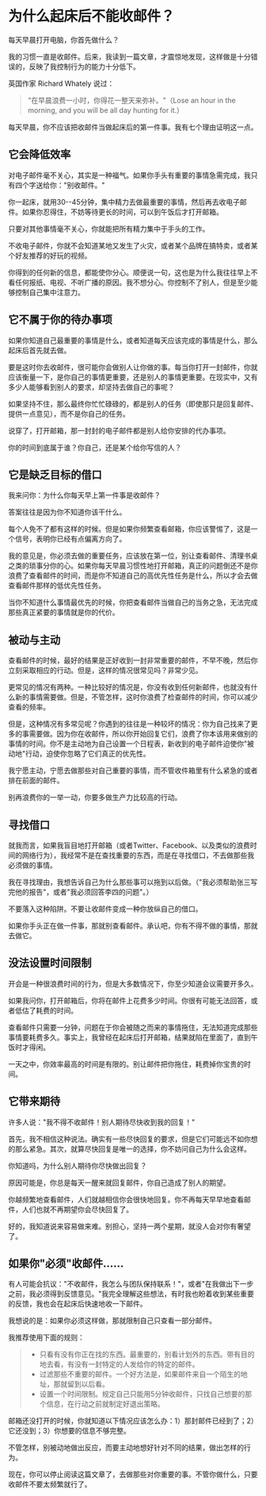 # 为什么起床后不能收邮件？


每天早晨打开电脑，你首先做什么？

我的习惯一直是收邮件。后来，我读到一篇文章，才震惊地发现，这样做是十分错误的，反映了我控制行为的能力十分低下。

英国作家 Richard Whately 说过：

> "在早晨浪费一小时，你得花一整天来弥补。"（Lose an hour in the morning, and you will be all day hunting for it.）

每天早晨，你不应该把收邮件当做起床后的第一件事。我有七个理由证明这一点。

## 它会降低效率

对电子邮件毫不关心，其实是一种福气。如果你手头有重要的事情急需完成，我只有四个字送给你："别收邮件。"

你一起床，就用30--45分钟，集中精力去做最重要的事情，然后再去收电子邮件。如果你忍得住，不妨等待更长的时间，可以到午饭后才打开邮箱。

只要对其他事情毫不关心，你就能把所有精力集中于手头的工作。

不收电子邮件，你就不会知道某地又发生了火灾，或者某个品牌在搞特卖，或者某个好友推荐的好玩的视频。

你得到的任何新的信息，都能使你分心。顺便说一句，这也是为什么我往往早上不看任何报纸、电视、不听广播的原因。我不想分心。你控制不了别人，但是至少能够控制自己集中注意力。

## 它不属于你的待办事项

如果你知道自己最重要的事情是什么，或者知道每天应该完成的事情是什么，那么起床后首先就去做。

要是这时你去收邮件，很可能你会做别人让你做的事。每当你打开一封邮件，你就应该衡量一下，是你自己的事情更重要，还是别人的事情更重要。在现实中，又有多少人能够看到别人的要求，却坚持去做自己的事呢？

如果坚持不住，那么最终你忙忙碌碌的，都是别人的任务（即使那只是回复邮件、提供一点意见），而不是你自己的任务。

说穿了，打开邮箱，那一封封的电子邮件都是别人给你安排的代办事项。

你的时间到底属于谁？你自己，还是某个给你写信的人？

## 它是缺乏目标的借口

我来问你：为什么你每天早上第一件事是收邮件？

答案往往是因为你不知道你该干什么。

每个人免不了都有这样的时候。但是如果你频繁查看邮箱，你应该警惕了，这是一个信号，表明你已经有点偏离方向了。

我的意见是，你必须去做的重要任务，应该放在第一位，别让查看邮件、清理书桌之类的琐事分你的心。如果你每天早晨习惯性地打开邮箱，真正的问题倒还不是你浪费了查看邮件的时间，而是你不知道自己的高优先性任务是什么，所以才会去做查看邮件那样的低优先性任务。

当你不知道什么事情最优先的时候，你把查看邮件当做自己的当务之急，无法完成那些真正紧要的事情就是你的代价。

## 被动与主动

查看邮件的时候，最好的结果是正好收到一封非常重要的邮件，不早不晚，然后你立刻采取相应的行动。但是，这样的情况很常见吗？非常少见。

更常见的情况有两种。一种比较好的情况是，你没有收到任何新邮件，也就没有什么新的事情需要做。但是，不管怎样，这时你浪费了检查邮件的时间，你可以减少查看的频率。

但是，这种情况有多常见呢？你遇到的往往是一种较坏的情况：你为自己找来了更多的事需要做。因为你在收邮件，所以你开始回复它们，浪费了你本该用来做别的事情的时间。你不是主动地为自己设置一个日程表，新收到的电子邮件迫使你"被动地"行动，迫使你忽略了它们真正的优先性。

我宁愿主动，宁愿去做那些对自己重要的事情，而不管收件箱里有什么紧急的或者排在前面的邮件。

别再浪费你的一举一动，你要多做生产力比较高的行动。

## 寻找借口

就我而言，如果我盲目地打开邮箱（或者Twitter、Facebook、以及类似的浪费时间的网络行为），我经常不是在查找重要的东西，而是在寻找借口，不去做那些我必须做的事情。

我在寻找理由，我想告诉自己为什么那些事可以拖到以后做。（"我必须帮助张三写完他的报告"，或者"我必须回答李四的问题"。）

不要落入这种陷阱。不要让收邮件变成一种你放纵自己的借口。

如果你手头正在做一件事，那就别查看邮件。承认吧，你有不得不做的事情，那就去做它。

## 没法设置时间限制

开会是一种很浪费时间的行为，但是大多数情况下，你至少知道会议需要开多久。

如果我问你，打开邮箱后，你将在邮件上花费多少时间。你很有可能无法回答，或者低估了耗费的时间。

查看邮件只需要一分钟，问题在于你会被随之而来的事情拖住，无法知道完成那些事情要耗费多久。事实上，我曾经在起床后打开邮箱，结果就陷在里面了，直到午饭时才得闲。

一天之中，你效率最高的时间是有限的。别让邮件把你拖住，耗费掉你宝贵的时间。

## 它带来期待

许多人说："我不得不收邮件！别人期待尽快收到我的回复！"

首先，我不相信这种说法。确实有一些尽快回复的要求，但是它们可能远不如你想的那么紧急。其次，就算尽快回复是唯一的选择，你不妨问自己为什么会这样。

你知道吗，为什么别人期待你尽快做出回复？

原因可能是，你总是每天一醒来就回复邮件，你自己造成了别人的期望。

你越频繁地查看邮件，人们就越相信你会很快地回复。你不再每天早早地查看邮件，人们也就不再期望你会尽快回复了。

好的，我知道说来容易做来难。别担心，坚持一两个星期，就没人会对你有奢望了。

## 如果你"必须"收邮件......

有人可能会抗议："不收邮件，我怎么与团队保持联系！"，或者"在我做出下一步之前，我必须得到反馈意见。"我完全理解这些想法，有时我也盼着收到某些重要的反馈，我也会在起床后快速地收一下邮件。

我想说的是：如果你必须这样做，那就限制自己只查看一部分邮件。

我推荐使用下面的规则：

> - 只看有没有你正在找的东西。最重要的，别看计划外的东西。带有目的地去看，有没有一封特定的人发给你的特定的邮件。
> - 过滤那些不重要的邮件。一个好方法是，如果邮件来自一个陌生的地址，那就留到以后看。
> - 设置一个时间限制。规定自己只能用5分钟收邮件，只找自己想要的那个信息，在行动之前就制定好退出策略。

邮箱还没打开的时候，你就知道以下情况应该怎么办：1）那封邮件已经到了；2）它还没到；3）你想要的信息不够完整。

不管怎样，别被动地做出反应，而要主动地想好针对不同的结果，做出怎样的行为。

现在，你可以停止阅读这篇文章了，去做那些对你重要的事。不管你做什么，只要收邮件不要太频繁就行了。

